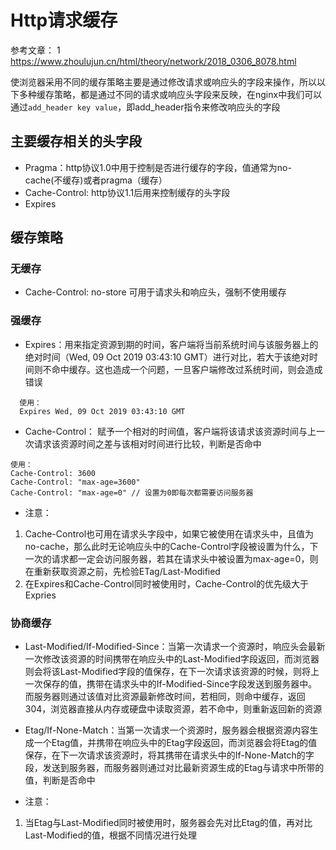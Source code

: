 # Http请求缓存

参考文章：
 1 <https://www.zhoulujun.cn/html/theory/network/2018_0306_8078.html>

使浏览器采用不同的缓存策略主要是通过修改请求或响应头的字段来操作，所以以下多种缓存策略，都是通过不同的请求或响应头字段来反映，在nginx中我们可以通过```add_header key value```，即add_header指令来修改响应头的字段

## 主要缓存相关的头字段

- Pragma：http协议1.0中用于控制是否进行缓存的字段，值通常为no-cache(不缓存)或者pragma（缓存）
- Cache-Control: http协议1.1后用来控制缓存的头字段
- Expires

## 缓存策略

### 无缓存

- Cache-Control: no-store 可用于请求头和响应头，强制不使用缓存

### 强缓存

- Expires：用来指定资源到期的时间，客户端将当前系统时间与该服务器上的绝对时间（Wed, 09 Oct 2019 03:43:10 GMT）进行对比，若大于该绝对时间则不命中缓存。这也造成一个问题，一旦客户端修改过系统时间，则会造成错误

```[]
  使用：
  Expires Wed, 09 Oct 2019 03:43:10 GMT
```

- Cache-Control： 赋予一个相对的时间值，客户端将该请求该资源时间与上一次请求该资源时间之差与该相对时间进行比较，判断是否命中  

```[]
使用：
Cache-Control: 3600
Cache-Control: "max-age=3600"
Cache-Control: "max-age=0" // 设置为0即每次都需要访问服务器
```

- 注意：

1. Cache-Control也可用在请求头字段中，如果它被使用在请求头中，且值为no-cache，那么此时无论响应头中的Cache-Control字段被设置为什么，下一次的请求都一定会访问服务器，若其在请求头中被设置为max-age=0，则在重新获取资源之前，先检验ETag/Last-Modified
2. 在Expires和Cache-Control同时被使用时，Cache-Control的优先级大于Expries

### 协商缓存

- Last-Modified/If-Modified-Since：当第一次请求一个资源时，响应头会最新一次修改该资源的时间携带在响应头中的Last-Modified字段返回，而浏览器则会将该Last-Modified字段的值保存，在下一次请求该资源的时候，则将上一次保存的值，携带在请求头中的If-Modified-Since字段发送到服务器中。而服务器则通过该值对比资源最新修改时间，若相同，则命中缓存，返回304，浏览器直接从内存或硬盘中读取资源，若不命中，则重新返回新的资源

- Etag/If-None-Match：当第一次请求一个资源时，服务器会根据资源内容生成一个Etag值，并携带在响应头中的Etag字段返回，而浏览器会将Etag的值保存，在下一次请求该资源时，将其携带在请求头中的If-None-Match的字段，发送到服务器，而服务器则通过对比最新资源生成的Etag与请求中所带的值，判断是否命中

- 注意：

1. 当Etag与Last-Modified同时被使用时，服务器会先对比Etag的值，再对比Last-Modified的值，根据不同情况进行处理

